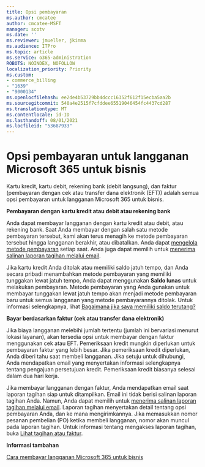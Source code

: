 ```yaml
---
title: Opsi pembayaran
ms.author: cmcatee
author: cmcatee-MSFT
manager: scotv
ms.date: ''
ms.reviewer: jmueller, jkinma
ms.audience: ITPro
ms.topic: article
ms.service: o365-administration
ROBOTS: NOINDEX, NOFOLLOW
localization_priority: Priority
ms.custom:
- commerce_billing
- "1639"
- "9000134"
ms.openlocfilehash: ee2de4b53729bb4dccc16352f612f15ecba5aa2b
ms.sourcegitcommit: 540a4e2515f7cfddee65519046454fc4437cd287
ms.translationtype: MT
ms.contentlocale: id-ID
ms.lasthandoff: 08/01/2021
ms.locfileid: "53687933"
---
```

# <a name="payment-options-for-microsoft-365-for-business-subscriptions"></a>Opsi pembayaran untuk langganan Microsoft 365 untuk bisnis
  
Kartu kredit, kartu debit, rekening bank (debit langsung), dan faktur (pembayaran dengan cek atau transfer dana elektronik (EFT)) adalah semua opsi pembayaran untuk langganan Microsoft 365 untuk bisnis.
  
**Pembayaran dengan kartu kredit atau debit atau rekening bank**
  
Anda dapat membayar langganan dengan kartu kredit atau debit, atau rekening bank. Saat Anda membayar dengan salah satu metode pembayaran tersebut, kami akan terus menagih ke metode pembayaran tersebut hingga langganan berakhir, atau dibatalkan. Anda dapat [mengelola metode pembayaran](/microsoft-365/commerce/billing-and-payments/manage-payment-methods) setiap saat. Anda juga dapat memilih untuk [menerima salinan laporan tagihan melalui email](/microsoft-365/commerce/billing-and-payments/view-your-bill-or-invoice#receive-a-copy-of-your-billing-statement-in-email).

Jika kartu kredit Anda ditolak atau memiliki saldo jatuh tempo, dan Anda secara pribadi menambahkan metode pembayaran yang memiliki tunggakan lewat jatuh tempo, Anda dapat menggunakan **Saldo lunas** untuk melakukan pembayaran. Metode pembayaran yang Anda gunakan untuk membayar tunggakan lewat jatuh tempo akan menjadi metode pembayaran baru untuk semua langganan yang metode pembayarannya ditolak. Untuk informasi selengkapnya, lihat [Bagaimana jika saya memiliki saldo terutang?](/microsoft-365/commerce/billing-and-payments/pay-for-your-subscription#what-if-i-have-an-outstanding-balance)

**Bayar berdasarkan faktur (cek atau transfer dana elektronik)**
  
Jika biaya langganan melebihi jumlah tertentu (jumlah ini bervariasi menurut lokasi layanan), akan tersedia opsi untuk membayar dengan faktur menggunakan cek atau EFT. Pemeriksaan kredit mungkin diperlukan untuk pembayaran faktur yang lebih besar. Jika pemeriksaan kredit diperlukan, Anda diberi tahu saat membeli langganan. Jika setuju untuk dihubungi, Anda mendapatkan email yang menyertakan informasi selengkapnya tentang pengajuan persetujuan kredit. Pemeriksaan kredit biasanya selesai dalam dua hari kerja.

Jika membayar langganan dengan faktur, Anda mendapatkan email saat laporan tagihan siap untuk ditampilkan. Email ini tidak berisi salinan laporan tagihan Anda. Namun, Anda dapat memilih untuk [menerima salinan laporan tagihan melalui email](/microsoft-365/commerce/billing-and-payments/view-your-bill-or-invoice#receive-a-copy-of-your-billing-statement-in-email). Laporan tagihan menyertakan detail tentang opsi pembayaran Anda, dan ke mana mengirimkannya. Jika memasukkan nomor pesanan pembelian (PO) ketika membeli langganan, nomor akan muncul pada laporan tagihan. Untuk informasi tentang mengakses laporan tagihan, buka [Lihat tagihan atau faktur](/microsoft-365/commerce/billing-and-payments/view-your-bill-or-invoice).
  
**Informasi tambahan**
  
[Cara membayar langganan Microsoft 365 untuk bisnis](/microsoft-365/commerce/billing-and-payments/pay-for-your-subscription)